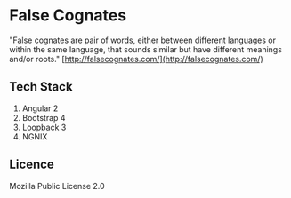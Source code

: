 # False Cognates

"False cognates are pair of words, either between different languages or within the same language, that sounds similar but have different meanings and/or roots."
[http://falsecognates.com/](http://falsecognates.com/)

## Tech Stack
1. Angular 2
2. Bootstrap 4
3. Loopback 3
4. NGNIX

## Licence
Mozilla Public License 2.0

